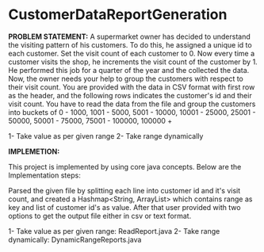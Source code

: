 # CustomerDataReportGeneration

**PROBLEM STATEMENT:**
A supermarket owner has decided to understand the visiting pattern of his customers. To do this, he assigned a unique id to each customer. Set the visit count of each customer to 0. Now every time a customer visits the shop, he increments the visit count of the customer by 1. He performed this job for a quarter of the year and the collected the data.
Now, the owner needs your help to group the customers with respect to their visit count. You are provided with the data in CSV format with first row as the header, and the following rows indicates the customer's id and their visit count. You have to read the data from the file and group the customers into buckets of 
0 - 1000, 
1001 - 5000, 
5001 - 10000, 
10001 - 25000, 
25001 - 50000, 
50001 - 75000, 
75001 - 100000, 
100000 +

1- Take value as per given range
2- Take range dynamically

**IMPLEMETION:**

This project is implemented by using core java concepts. Below are the Implementation steps:

Parsed the given file by splitting each line into customer id and it's visit count, and created a Hashmap<String, ArrayList<String>> which contains range as key and list of customer id's as value.
After that user provided with two options to get the output file either in csv or text format.

1- Take value as per given range: ReadReport.java
2- Take range dynamically: DynamicRangeReports.java


